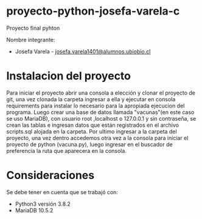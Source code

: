 # proyecto-python-josefa-varela-c
Proyecto final pyhton

Nombre integrante: 
* Josefa Varela  - josefa.varela1401@alumnos.ubiobio.cl

# Instalacion del proyecto

Para iniciar el proyecto abrir una consola a elección y clonar el proyecto de git, una vez clonada la carpeta ingresar a ella y ejecutar en consola requirements para instalar lo necesario para la apropiada ejecucion del programa.
Luego crear una base de datos llamada "vacunas"(en este caso se uso MariaDB), con usuario root ,localhost o 127.0.0.1 y sin contraseña, se crean las tablas e ingresan datos que están registrados en el archivo scripts.sql alojada en la carpeta.
Por ultimo ingresar a la carpeta del proyecto, una vez dentro accedemos otra vez a la consola para iniciar el proyecto de python (vacuna.py), luego ingresar en el buscador de preferencia la ruta que aparecera en la consola.

# Consideraciones
Se debe tener en cuenta que se trabajó con:

- Python3 versión 3.8.2
- MariaDB 10.5.2
